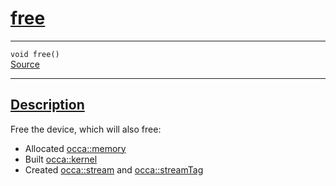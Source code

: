 
<h1 id="free">
 <a href="#/api/device/free" class="anchor">
   <span>free</span>
  </a>
</h1>

<div class="signature">

<hr>

  <div class="definition-container">
    <div class="definition">
      <code><span class="token keyword">void</span> free()</code>
      <div class="flex-spacing"></div>
      <a href="https://github.com/libocca/occa/blob/f8dbf4d2/include/occa/core/device.hpp#L254" target="_blank">Source</a>
    </div>
    
  </div>

  <hr>
</div>


<h2 id="description">
 <a href="#/api/device/free?id=description" class="anchor">
   <span>Description</span>
  </a>
</h2>

Free the device, which will also free:
- Allocated [occa::memory](/api/memory/)
- Built [occa::kernel](/api/kernel/)
- Created [occa::stream](/api/stream) and [occa::streamTag](/api/streamTag)
